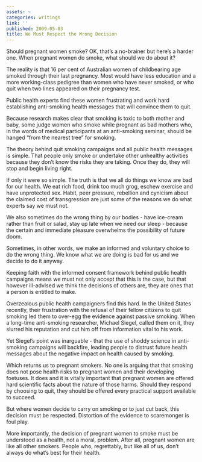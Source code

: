 ```yaml
---
assets: ~
categories: writings
link: ''
published: 2009-05-03
title: We Must Respect the Wrong Decision
---
```

Should pregnant women smoke? OK, that’s a no-brainer but here’s a harder
one. When pregnant women do smoke, what should we do about it?

The reality is that 16 per cent of Australian women of childbearing age
smoked through their last pregnancy. Most would have less education and
a more working-class pedigree than women who have never smoked, or who
quit when two lines appeared on their pregnancy test.

Public health experts find these women frustrating and work hard
establishing anti-smoking health messages that will convince them to
quit.

Because research makes clear that smoking is toxic to both mother and
baby, some judge women who smoke while pregnant as bad mothers who, in
the words of medical participants at an anti-smoking seminar, should be
hanged “from the nearest tree” for smoking.

The theory behind quit smoking campaigns and all public health messages
is simple. That people only smoke or undertake other unhealthy
activities because they don’t know the risks they are taking. Once they
do, they will stop and begin living right.

If only it were so simple. The truth is that we all do things we know
are bad for our health. We eat rich food, drink too much grog, eschew
exercise and have unprotected sex. Habit, peer pressure, rebellion and
cynicism about the claimed cost of transgression are just some of the
reasons we do what experts say we must not.

We also sometimes do the wrong thing by our bodies - have ice-cream
rather than fruit or salad, stay up late when we need our sleep -
because the certain and immediate pleasure overwhelms the possibility of
future doom.

Sometimes, in other words, we make an informed and voluntary choice to
do the wrong thing. We know what we are doing is bad for us and we
decide to do it anyway.

Keeping faith with the informed consent framework behind public health
campaigns means we must not only accept that this is the case, but that
however ill-advised we think the decisions of others are, they are ones
that a person is entitled to make.

Overzealous public health campaigners find this hard. In the United
States recently, their frustration with the refusal of their fellow
citizens to quit smoking led them to over-egg the evidence against
passive smoking. When a long-time anti-smoking researcher, Michael
Siegel, called them on it, they slurred his reputation and cut him off
from information vital to his work.

Yet Siegel’s point was inarguable - that the use of shoddy science in
anti-smoking campaigns will backfire, leading people to distrust future
health messages about the negative impact on health caused by smoking.

Which returns us to pregnant smokers. No one is arguing that that
smoking does not pose health risks to pregnant women and their
developing foetuses. It does and it is vitally important that pregnant
women are offered hard scientific facts about the nature of those harms.
Should they respond by choosing to quit, they should be offered every
practical support available to succeed.

But where women decide to carry on smoking or to just cut back, this
decision must be respected. Distortion of the evidence to scaremonger is
foul play.

More importantly, the decision of pregnant women to smoke must be
understood as a health, not a moral, problem. After all, pregnant women
are like all other smokers. People who, regrettably, but like all of us,
don’t always do what’s best for their health.